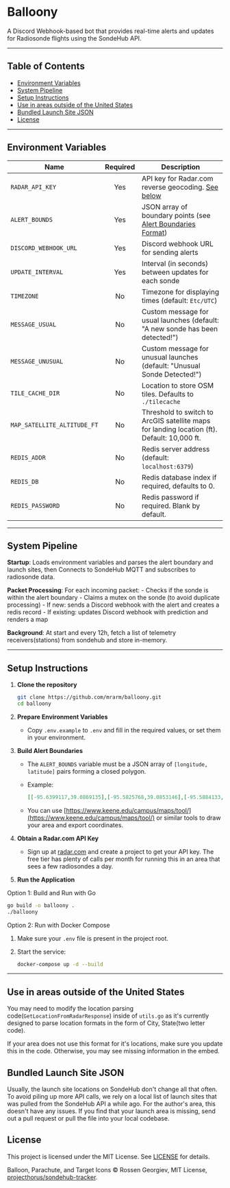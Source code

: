 # Balloony

A Discord Webhook-based bot that provides real-time alerts and updates for Radiosonde flights using the SondeHub API.

---

## Table of Contents

- [Environment Variables](#environment-variables)
- [System Pipeline](#system-pipeline)
- [Setup Instructions](#setup-instructions)
- [Use in areas outside of the United States](#use-in-areas-outside-of-the-united-states)
- [Bundled Launch Site JSON](#bundled-launch-site-json)
- [License](#license)

---

## Environment Variables

| Name                       | Required | Description                                                                                                 |
|----------------------------|:--------:|-------------------------------------------------------------------------------------------------------------|
| `RADAR_API_KEY`            |   Yes    | API key for Radar.com reverse geocoding. [See below](#radarcom-api-key)                                     |
| `ALERT_BOUNDS`             |   Yes    | JSON array of boundary points (see [Alert Boundaries Format](#alert-boundaries-format))                     |
| `DISCORD_WEBHOOK_URL`      |   Yes    | Discord webhook URL for sending alerts                                                                      |
| `UPDATE_INTERVAL`          |   Yes    | Interval (in seconds) between updates for each sonde                                                        |
| `TIMEZONE`                 |    No    | Timezone for displaying times (default: `Etc/UTC`)                                                          |
| `MESSAGE_USUAL`            |    No    | Custom message for usual launches (default: "A new sonde has been detected!")                               |
| `MESSAGE_UNUSUAL`          |    No    | Custom message for unusual launches (default: "Unusual Sonde Detected!")                                    |
| `TILE_CACHE_DIR`           |    No    | Location to store OSM tiles. Defaults to `./tilecache`                                                      |
| `MAP_SATELLITE_ALTITUDE_FT`|    No    | Threshold to switch to ArcGIS satellite maps for landing location (ft). Default: 10,000 ft.                 |
| `REDIS_ADDR`               |    No    | Redis server address (default: `localhost:6379`)                                                            |
| `REDIS_DB`                 |    No    | Redis database index if required, defaults to 0.                                                            |
| `REDIS_PASSWORD`           |    No    | Redis password if required. Blank by default.                                                               |

---

## System Pipeline

**Startup**: Loads environment variables and parses the alert boundary and launch sites, then Connects to SondeHub MQTT and subscribes to radiosonde data.

**Packet Processing**: For each incoming packet:
    - Checks if the sonde is within the alert boundary
    - Claims a mutex on the sonde (to avoid duplicate processing)
    - If new: sends a Discord webhook with the alert and creates a redis record
    - If existing: updates Discord webhook with prediction and renders a map

**Background**: At start and every 12h, fetch a list of telemetry receivers(stations) from sondehub and store in-memory.

---

## Setup Instructions

1. **Clone the repository**

   ```sh
   git clone https://github.com/mrarm/balloony.git
   cd balloony
   ```

2. **Prepare Environment Variables**

   - Copy `.env.example` to `.env` and fill in the required values, or set them in your environment.

3. **Build Alert Boundaries**

   - The `ALERT_BOUNDS` variable must be a JSON array of `[longitude, latitude]` pairs forming a closed polygon.
   - Example:

     ```json
     [[-95.6399117,39.0869135],[-95.5825768,39.0853146],[-95.5884133,39.0439965],[-95.6443749,39.0485294],[-95.6399117,39.086647]]
     ```

   - You can use [https://www.keene.edu/campus/maps/tool/](https://www.keene.edu/campus/maps/tool/) or similar tools to draw your area and export coordinates.

4. **Obtain a Radar.com API Key**

   - Sign up at [radar.com](https://radar.com/) and create a project to get your API key. The free tier has plenty of calls per month for running this in an area that sees a few radiosondes a day.

5. **Run the Application**

Option 1: Build and Run with Go

```sh
go build -o balloony .
./balloony
```

Option 2: Run with Docker Compose

1. Make sure your `.env` file is present in the project root.
2. Start the service:

    ```sh
    docker-compose up -d --build
    ```

---

## Use in areas outside of the United States

You may need to modify the location parsing code(`GetLocationFromRadarResponse`) inside of `utils.go` as it's currently designed to parse location formats in the form of City, State(two letter code).

If your area does not use this format for it's locations, make sure you update this in the code. Otherwise, you may see missing information in the embed.

## Bundled Launch Site JSON

Usually, the launch site locations on SondeHub don't change all that often. To avoid piling up more API calls, we rely on a local list of launch sites that was pulled from the SondeHub API a while ago. For the author's area, this doesn't have any issues. If you find that your launch area is missing, send out a pull request or pull the file into your local codebase.

## License

This project is licensed under the MIT License. See [LICENSE](LICENSE) for details.

Balloon, Parachute, and Target Icons © Rossen Georgiev, MIT License, [projecthorus/sondehub-tracker](https://github.com/projecthorus/sondehub-tracker).
